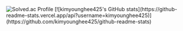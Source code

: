 
  <img src="http://mazassumnida.wtf/api/v2/generate_badge?boj=doctorsean" alt="Solved.ac Profile" />
[![kimyounghee425's GitHub stats](https://github-readme-stats.vercel.app/api?username=kimyounghee425)](https://github.com/kimyounghee425/github-readme-stats)

